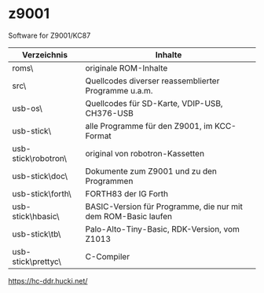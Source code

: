 # z9001
Software for Z9001/KC87

| Verzeichnis | Inhalte |
| --- | --- |
| roms\ | originale ROM-Inhalte |
| src\ | Quellcodes diverser reassemblierter Programme u.a.m. |
| usb-os\ | Quellcodes für SD-Karte, VDIP-USB, CH376-USB |
| usb-stick\ | 	alle Programme für den Z9001, im KCC-Format |
| usb-stick\robotron\ | original von robotron-Kassetten |
| usb-stick\doc\ | 	Dokumente zum Z9001 und zu den Programmen |
| usb-stick\forth\ | FORTH83 der IG Forth |
| usb-stick\hbasic\ | BASIC-Version für Programme, die nur mit dem ROM-Basic laufen |
| usb-stick\tb\ | 	Palo-Alto-Tiny-Basic, RDK-Version, vom Z1013 |
| usb-stick\prettyc\ | C-Compiler |

https://hc-ddr.hucki.net/
